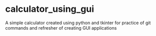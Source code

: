 # calculator_using_gui
A simple calculator created using python and tkinter for practice of git commands and refresher of creating GUI applications
